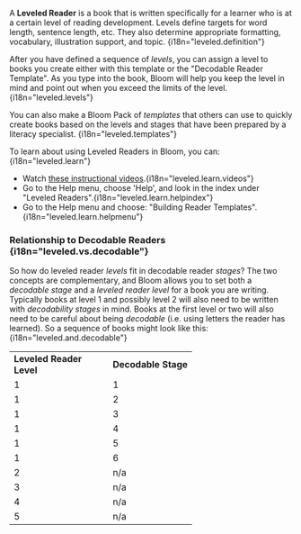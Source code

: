 A **Leveled Reader** is a book that is written specifically for a learner who is at a certain level of reading development. Levels define targets for word length, sentence length, etc. They also determine appropriate formatting, vocabulary, illustration support, and topic. {i18n="leveled.definition"}

After you have defined a sequence of *levels*, you can assign a level to books you create either with this template or the "Decodable Reader Template". As you type into the book, Bloom will help you keep the level in mind and point out when you exceed the limits of the level. {i18n="leveled.levels"}

You can also make a Bloom Pack of *templates* that others can use to quickly create books based on the levels and stages that have been prepared by a literacy specialist. {i18n="leveled.templates"}

To learn about using Leveled Readers in Bloom, you can: {i18n="leveled.learn"}

- Watch [these instructional videos](http://tiny.cc/8vbwux).{i18n="leveled.learn.videos"}
- Go to the Help menu, choose 'Help', and look in the index under "Leveled Readers".{i18n="leveled.learn.helpindex"}
- Go to the Help menu and choose: "Building Reader Templates".{i18n="leveled.learn.helpmenu"}

### Relationship to Decodable Readers {i18n="leveled.vs.decodable"}

So how do leveled reader *levels* fit in decodable reader *stages*? The two concepts are complementary, and Bloom allows you to set both a *decodable stage* and a *leveled reader level* for a book you are writing. Typically books at level 1 and possibly level 2 will also need to be written with *decodability stages* in mind. Books at the first level or two will also need to be careful about being *decodable* (i.e. using letters the reader has learned). So a sequence of books might look like this: {i18n="leveled.and.decodable"}

<table>
  <tr style="font-weight:bold">
    <td style="width:10em" i18n="leveled.reader.level">Leveled Reader Level</td>
    <td i18n="decodable.stage">Decodable Stage</td>
  </tr>
  <tr>    <td>1</td>    <td>1</td>  </tr>
    <tr>    <td>1</td>    <td>2</td>  </tr>
    <tr>    <td>1</td>    <td>3</td>  </tr>
    <tr>    <td>1</td>    <td>4</td>  </tr>
    <tr>    <td>1</td>    <td>5</td>  </tr>
    <tr>    <td>1</td>    <td>6</td>  </tr>
    <tr>    <td>2</td>    <td>n/a</td>  </tr>
    <tr>    <td>3</td>    <td>n/a</td>  </tr>
    <tr>    <td>4</td>    <td>n/a</td>  </tr>
    <tr>    <td>5</td>    <td>n/a</td>  </tr>
</table>


